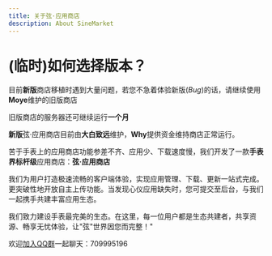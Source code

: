 ```yaml
---
title: 关于弦·应用商店
description: About SineMarket
---
```

# (临时)如何选择版本？

目前**新版**商店移植时遇到大量问题，若您不急着体验新版(*Bug*)的话，请继续使用**Moye**维护的旧版商店

旧版商店的服务器还可继续运行**一个月**

**新版**弦·应用商店目前由**大白致远**维护，**Why**提供资金维持商店正常运行。

苦于手表上的应用商店功能参差不齐、应用少、下载速度慢，我们开发了一款**手表界标杆级**应用商店：**弦·应用商店**

我们为用户打造极速流畅的客户端体验，实现应用管理、下载、更新一站式完成。更突破性地开放自主上传功能。当发现心仪应用缺失时，您可提交至后台，与我们一起携手共建丰富应用生态。

我们致力建设手表最完美的生态。在这里，每一位用户都是生态共建者，共享资源、畅享无忧体验，让"弦"世界因您而完整！"

欢迎[加入QQ群](https://qm.qq.com/q/ExtcsEtaw2)一起聊天：709995196




